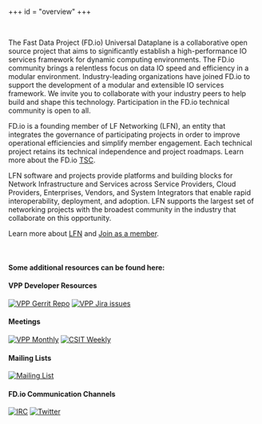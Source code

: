 +++
id = "overview"
+++

<br>

The Fast Data Project (FD.io) Universal Dataplane is a collaborative open source
project that aims to significantly establish a high-performance IO services framework
for dynamic computing environments. The FD.io community brings a relentless focus
on data IO speed and efficiency in a modular environment. Industry-leading organizations
have joined FD.io to support the development of a modular and extensible IO services
framework. We invite you to collaborate with your industry peers to help build and shape
this technology. Participation in the FD.io technical community is open to all.

FD.io is a founding member of LF Networking (LFN), an entity that integrates the
governance of participating projects in order to improve operational efficiencies and simplify
member engagement. Each technical project retains its technical independence and project
roadmaps. Learn more about the FD.io [TSC](/community/tscdocs).

LFN software and projects provide platforms and building blocks for Network Infrastructure
and Services across Service Providers, Cloud Providers, Enterprises, Vendors, and System
Integrators that enable rapid interoperability, deployment, and adoption. LFN supports
the largest set of networking projects with the broadest community in the industry that
collaborate on this opportunity.

Learn more about [LFN](https://www.lfnetworking.org) and [Join as a member](https://www.lfnetworking.org/membership/join/).

<br>

#### Some additional resources can be found here:

#### VPP Developer Resources
[![VPP Gerrit Repo](https://img.shields.io/badge/Code-Gerrit-brightgreen.svg?style=plastic)](https://gerrit.fd.io)
[![VPP Jira issues](https://img.shields.io/badge/Jira-Issues-shields.svg?style=plastic)](https://jira.fd.io)

#### Meetings
[![VPP Monthly](https://img.shields.io/badge/VPP%20BI%20Weekly-Tue%208am%20PT-blue.svg?style=plastic)](https://wiki.fd.io/view/VPP/Meeting#Meeting_Details)
[![CSIT Weekly](https://img.shields.io/badge/CSIT%20Weekly-Wed%2014:00%20UTC-blue.svg?style=plastic)](https://wiki.fd.io/view/CSIT/Meeting#Meeting_Details)

#### Mailing Lists
[![Mailing List](https://img.shields.io/badge/Mailing%20List-vpp-blue.svg?style=plastic)](https://lists.fd.io/g/vpp-dev)

#### FD.io Communication Channels
[![IRC](https://www.irccloud.com/invite-svg?channel=%23fdio&amp;hostname=irc.freenode.net&amp;port=6697&amp;ssl=1)](http://webchat.freenode.net/?channels=fdio)
[![Twitter](https://img.shields.io/twitter/url/http/shields.io.svg?style=social)](https://twitter.com/FDioProject)
